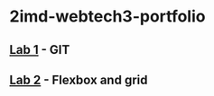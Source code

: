 # 2imd-webtech3-portfolio
## [Lab 1](https://github.com/BramTheunis/2imd-webtech3-lab1) - GIT
## [Lab 2](https://github.com/BramTheunis/2imd-webtech3-lab2) - Flexbox and grid
